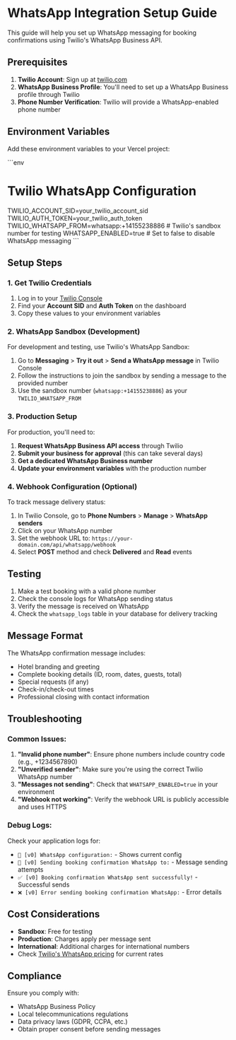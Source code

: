 # WhatsApp Integration Setup Guide

This guide will help you set up WhatsApp messaging for booking confirmations using Twilio's WhatsApp Business API.

## Prerequisites

1. **Twilio Account**: Sign up at [twilio.com](https://www.twilio.com)
2. **WhatsApp Business Profile**: You'll need to set up a WhatsApp Business profile through Twilio
3. **Phone Number Verification**: Twilio will provide a WhatsApp-enabled phone number

## Environment Variables

Add these environment variables to your Vercel project:

\`\`\`env
# Twilio WhatsApp Configuration
TWILIO_ACCOUNT_SID=your_twilio_account_sid
TWILIO_AUTH_TOKEN=your_twilio_auth_token
TWILIO_WHATSAPP_FROM=whatsapp:+14155238886  # Twilio's sandbox number for testing
WHATSAPP_ENABLED=true  # Set to false to disable WhatsApp messaging
\`\`\`

## Setup Steps

### 1. Get Twilio Credentials

1. Log in to your [Twilio Console](https://console.twilio.com)
2. Find your **Account SID** and **Auth Token** on the dashboard
3. Copy these values to your environment variables

### 2. WhatsApp Sandbox (Development)

For development and testing, use Twilio's WhatsApp Sandbox:

1. Go to **Messaging** > **Try it out** > **Send a WhatsApp message** in Twilio Console
2. Follow the instructions to join the sandbox by sending a message to the provided number
3. Use the sandbox number (`whatsapp:+14155238886`) as your `TWILIO_WHATSAPP_FROM`

### 3. Production Setup

For production, you'll need to:

1. **Request WhatsApp Business API access** through Twilio
2. **Submit your business for approval** (this can take several days)
3. **Get a dedicated WhatsApp Business number**
4. **Update your environment variables** with the production number

### 4. Webhook Configuration (Optional)

To track message delivery status:

1. In Twilio Console, go to **Phone Numbers** > **Manage** > **WhatsApp senders**
2. Click on your WhatsApp number
3. Set the webhook URL to: `https://your-domain.com/api/whatsapp/webhook`
4. Select **POST** method and check **Delivered** and **Read** events

## Testing

1. Make a test booking with a valid phone number
2. Check the console logs for WhatsApp sending status
3. Verify the message is received on WhatsApp
4. Check the `whatsapp_logs` table in your database for delivery tracking

## Message Format

The WhatsApp confirmation message includes:
- Hotel branding and greeting
- Complete booking details (ID, room, dates, guests, total)
- Special requests (if any)
- Check-in/check-out times
- Professional closing with contact information

## Troubleshooting

### Common Issues:

1. **"Invalid phone number"**: Ensure phone numbers include country code (e.g., +1234567890)
2. **"Unverified sender"**: Make sure you're using the correct Twilio WhatsApp number
3. **"Messages not sending"**: Check that `WHATSAPP_ENABLED=true` in your environment
4. **"Webhook not working"**: Verify the webhook URL is publicly accessible and uses HTTPS

### Debug Logs:

Check your application logs for:
- `📱 [v0] WhatsApp configuration:` - Shows current config
- `📱 [v0] Sending booking confirmation WhatsApp to:` - Message sending attempts
- `✅ [v0] Booking confirmation WhatsApp sent successfully!` - Successful sends
- `❌ [v0] Error sending booking confirmation WhatsApp:` - Error details

## Cost Considerations

- **Sandbox**: Free for testing
- **Production**: Charges apply per message sent
- **International**: Additional charges for international numbers
- Check [Twilio's WhatsApp pricing](https://www.twilio.com/whatsapp/pricing) for current rates

## Compliance

Ensure you comply with:
- WhatsApp Business Policy
- Local telecommunications regulations
- Data privacy laws (GDPR, CCPA, etc.)
- Obtain proper consent before sending messages
